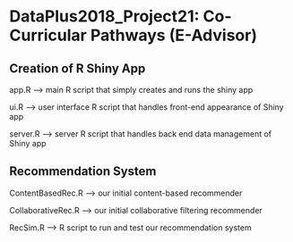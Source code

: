 # DataPlus2018_Project21: Co-Curricular Pathways (E-Advisor)

## Creation of R Shiny App
app.R --> main R script that simply creates and runs the shiny app

ui.R --> user interface R script that handles front-end appearance of Shiny app

server.R --> server R script that handles back end data management of Shiny app


## Recommendation System
ContentBasedRec.R --> our initial content-based recommender

CollaborativeRec.R --> our initial collaborative filtering recommender

RecSim.R --> R script to run and test our recommendation system
